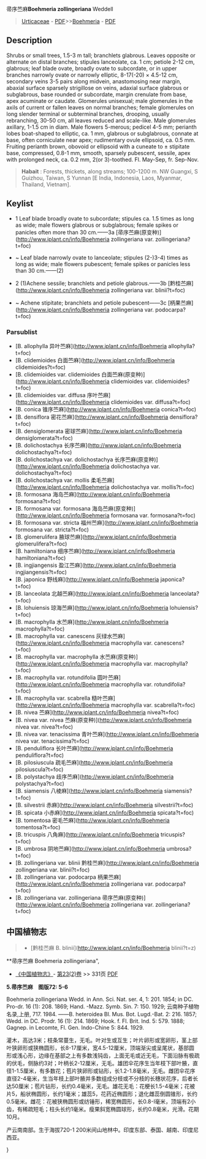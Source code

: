 帚序苎麻**Boehmeria zollingeriana** Weddell

> [Urticaceae](http://www.iplant.cn/info/Urticaceae?t=foc) - [PDF](http://www.iplant.cn/foc/pdf/Urticaceae.pdf)>>[Boehmeria](http://www.iplant.cn/info/Boehmeria?t=foc) - [PDF](http://www.iplant.cn/foc/pdf/Boehmeria.pdf)

## Description

Shrubs or small trees, 1.5-3 m tall; branchlets glabrous. Leaves opposite or alternate on distal branches; stipules lanceolate, ca. 1 cm; petiole 2-12 cm, glabrous; leaf blade ovate, broadly ovate to subcordate, or in upper branches narrowly ovate or narrowly elliptic, 8-17(-20) × 4.5-12 cm, secondary veins 3-5 pairs along midvein, anastomosing near margin, abaxial surface sparsely strigillose on veins, adaxial surface glabrous or subglabrous, base rounded or subcordate, margin crenulate from base, apex acuminate or caudate. Glomerules unisexual; male glomerules in the axils of current or fallen leaves on normal branches; female glomerules on long slender terminal or subterminal branches, drooping, usually rebranching, 30-50 cm, all leaves reduced and scale-like. Male glomerules axillary, 1-1.5 cm in diam. Male flowers 5-merous; pedicel 4-5 mm; perianth lobes boat-shaped to elliptic, ca. 1 mm, glabrous or subglabrous, connate at base, often corniculate near apex; rudimentary ovule ellipsoid, ca. 0.5 mm. Fruiting perianth brown, obovoid or ellipsoid with a cuneate to ± stipitate base, compressed, 0.8-1 mm, smooth, sparsely pubescent, sessile, apex with prolonged neck, ca. 0.2 mm, 2(or 3)-toothed. Fl. May-Sep, fr. Sep-Nov.

> **Habait** : 
> Forests, thickets, along streams; 100-1200 m. NW Guangxi, S Guizhou, Taiwan, S Yunnan [E India, Indonesia, Laos, Myanmar, Thailand, Vietnam].

## Keylist

* 1 Leaf blade broadly ovate to subcordate; stipules ca. 1.5 times as long as wide; male flowers glabrous or subglabrous; female spikes or panicles often more than 30 cm.——3a [帚序苎麻(原变种)](http://www.iplant.cn/info/Boehmeria zollingeriana var. zollingeriana?t=foc)
* ~ Leaf blade narrowly ovate to lanceolate; stipules (2-)3-4) times as long as wide; male flowers pubescent; female spikes or panicles less than 30 cm.——(2)

* 2 (1)Achene sessile; branchlets and petiole glabrous.——3b [黔桂苎麻](http://www.iplant.cn/info/Boehmeria zollingeriana var. blinii?t=foc)
* ~ Achene stipitate; branchlets and petiole pubescent——3c [柄果苎麻](http://www.iplant.cn/info/Boehmeria zollingeriana var. podocarpa?t=foc)

### Parsublist

* [B.  allophylla  异叶苎麻](http://www.iplant.cn/info/Boehmeria allophylla?t=foc)
* [B.  clidemioides  白面苎麻](http://www.iplant.cn/info/Boehmeria clidemioides?t=foc)
* [B.  clidemioides var. clidemioides  白面苎麻(原变种)](http://www.iplant.cn/info/Boehmeria clidemioides var. clidemioides?t=foc)
* [B.  clidemioides var. diffusa  序叶苎麻](http://www.iplant.cn/info/Boehmeria clidemioides var. diffusa?t=foc)
* [B.  conica  锥序苎麻](http://www.iplant.cn/info/Boehmeria conica?t=foc)
* [B.  densiflora  密花苎麻](http://www.iplant.cn/info/Boehmeria densiflora?t=foc)
* [B.  densiglomerata  密球苎麻](http://www.iplant.cn/info/Boehmeria densiglomerata?t=foc)
* [B.  dolichostachya  长序苎麻](http://www.iplant.cn/info/Boehmeria dolichostachya?t=foc)
* [B.  dolichostachya var. dolichostachya  长序苎麻(原变种)](http://www.iplant.cn/info/Boehmeria dolichostachya var. dolichostachya?t=foc)
* [B.  dolichostachya var. mollis  柔毛苎麻](http://www.iplant.cn/info/Boehmeria dolichostachya var. mollis?t=foc)
* [B.  formosana  海岛苎麻](http://www.iplant.cn/info/Boehmeria formosana?t=foc)
* [B.  formosana var. formosana  海岛苎麻(原变种)](http://www.iplant.cn/info/Boehmeria formosana var. formosana?t=foc)
* [B.  formosana var. stricta  福州苎麻](http://www.iplant.cn/info/Boehmeria formosana var. stricta?t=foc)
* [B.  glomerulifera  腋球苎麻](http://www.iplant.cn/info/Boehmeria glomerulifera?t=foc)
* [B.  hamiltoniana  细序苎麻](http://www.iplant.cn/info/Boehmeria hamiltoniana?t=foc)
* [B.  ingjiangensis  盈江苎麻](http://www.iplant.cn/info/Boehmeria ingjiangensis?t=foc)
* [B.  japonica  野线麻](http://www.iplant.cn/info/Boehmeria japonica?t=foc)
* [B.  lanceolata  北越苎麻](http://www.iplant.cn/info/Boehmeria lanceolata?t=foc)
* [B.  lohuiensis  琼海苎麻](http://www.iplant.cn/info/Boehmeria lohuiensis?t=foc)
* [B.  macrophylla  水苎麻](http://www.iplant.cn/info/Boehmeria macrophylla?t=foc)
* [B.  macrophylla var. canescens  灰绿水苎麻](http://www.iplant.cn/info/Boehmeria macrophylla var. canescens?t=foc)
* [B.  macrophylla var. macrophylla  水苎麻(原变种)](http://www.iplant.cn/info/Boehmeria macrophylla var. macrophylla?t=foc)
* [B.  macrophylla var. rotundifolia  圆叶苎麻](http://www.iplant.cn/info/Boehmeria macrophylla var. rotundifolia?t=foc)
* [B.  macrophylla var. scabrella  糙叶苎麻](http://www.iplant.cn/info/Boehmeria macrophylla var. scabrella?t=foc)
* [B.  nivea  苎麻](http://www.iplant.cn/info/Boehmeria nivea?t=foc)
* [B.  nivea var. nivea  苎麻(原变种)](http://www.iplant.cn/info/Boehmeria nivea var. nivea?t=foc)
* [B.  nivea var. tenacissima  青叶苎麻](http://www.iplant.cn/info/Boehmeria nivea var. tenacissima?t=foc)
* [B.  penduliflora  长叶苎麻](http://www.iplant.cn/info/Boehmeria penduliflora?t=foc)
* [B.  pilosiuscula  疏毛苎麻](http://www.iplant.cn/info/Boehmeria pilosiuscula?t=foc)
* [B.  polystachya  歧序苎麻](http://www.iplant.cn/info/Boehmeria polystachya?t=foc)
* [B.  siamensis  八棱麻](http://www.iplant.cn/info/Boehmeria siamensis?t=foc)
* [B.  silvestrii  赤麻](http://www.iplant.cn/info/Boehmeria silvestrii?t=foc)
* [B.  spicata  小赤麻](http://www.iplant.cn/info/Boehmeria spicata?t=foc)
* [B.  tomentosa  密毛苎麻](http://www.iplant.cn/info/Boehmeria tomentosa?t=foc)
* [B.  tricuspis  八角麻](http://www.iplant.cn/info/Boehmeria tricuspis?t=foc)
* [B.  umbrosa  阴地苎麻](http://www.iplant.cn/info/Boehmeria umbrosa?t=foc)
* [B.  zollingeriana var. blinii  黔桂苎麻](http://www.iplant.cn/info/Boehmeria zollingeriana var. blinii?t=foc)
* [B.  zollingeriana var. podocarpa  柄果苎麻](http://www.iplant.cn/info/Boehmeria zollingeriana var. podocarpa?t=foc)
* [B.  zollingeriana var. zollingeriana  帚序苎麻(原变种)](http://www.iplant.cn/info/Boehmeria zollingeriana var. zollingeriana?t=foc)

## 中国植物志

> * [黔桂苎麻  B.  blinii](http://www.iplant.cn/info/Boehmeria blinii?t=z)

**帚序苎麻 Boehmeria zollingeriana",

* [《中国植物志》](http://www.iplant.cn/frps)- [第23(2)卷](http://www.iplant.cn/frps/vol/23(2)) >> 331页 [PDF](http://www.iplant.cn/frps/pdf/23(2)/331a.pdf)

**5.帚序苎麻　图版72: 5-6**

Boehmeria zollingeriana Wedd. in Ann. Sci. Nat. ser. 4, 1: 201. 1854; in DC. Pro-dr. 16 (1): 208. 1869; Hand. -Mazz. Symb. Sin. 7: 150. 1929; 云南种子植物名录,上册, 717. 1984. ——B. heteroidea Bl. Mus. Bot. Lugd.-Bat. 2: 216. 1857; Wedd. in DC. Prodr. 16 (1): 214. 1869; Hook. f. Fl. Brit. Ind. 5: 579. 1888; Gagnep. in Lecomte, Fl. Gen. Indo-Chine 5: 844. 1929.

灌木，高达3米；枝条常蔓生，无毛。叶对生或互生；叶片卵形或宽卵形，茎上部叶狭卵形或狭椭圆形，长8-17厘米，宽4.5-12厘米，顶端渐尖或呈尾状，基部圆形或浅心形，边缘在基部之上有多数浅钝齿，上面无毛或近无毛，下面沿脉有极疏的伏毛，侧脉约3对；叶柄长2-12厘米，无毛。雄团伞花序生当年枝下部叶腋，直径1-1.5厘米，有多数花；苞片狭卵形或钻形，长1.2-1.8毫米，无毛。雌团伞花序直径2-4毫米，生当年枝上部叶腋并多数组成分枝或不分枝的长穗状花序，后者长达50厘米；苞片钻形，长约0.4毫米，无毛。雄花无毛：花梗长1.5-4毫米；花被片5，船状椭圆形，长约1毫米；雄蕊5，花药近椭圆形；退化雌蕊倒圆锥形，长约0.5毫米。雌花：花被狭椭圆形或纺锤形，稀宽椭圆形，长0.8-l毫米，顶端有2小齿，有稀疏短毛；柱头长约1毫米。瘦果斜宽椭圆球形，长约0.8毫米，光滑。花期10月。

产云南南部。生于海拔720-1 200米间山地林中。印度东部、泰国、越南、印度尼西亚。

}